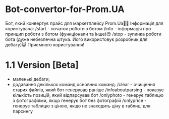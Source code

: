 # Bot-convertor-for-Prom.UA
Бот, який конвертує прайс для маркетплейсу Prom.Ua🌸🪽
Інформація для користувача:
/start - початок роботи з ботом
/info - інформація про принцип роботи з ботом (функціонали та інше)😊
/stop - зупинка роботи бота (дуже небезпечна штука. Його використовує розробник для дебагу)😺
Приємного користування!
# 1.1 Version [Beta]
- маленькі дебаги;
- додавання декількох команд основних команд:
  /clear - очищення старих файлів, який бот генерував раніше
  /infoaboutparsing - показує кількість позицій, який відпарсував бот
  /onlyphoto - генерує таблицю з фотографіями, якщо генерує бот без фотографій
  /onlyprice - генерує таблицю з ціною, якщо не знаходить ціну в таблиці для парсингу
  
